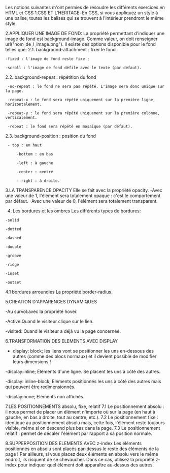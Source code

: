 Les notions suivantes m'ont permies de résoudre les différents exercices en HTML et CSS
1.CSS ET L'HERITAGE: 
 En CSS, si vous appliquez un style à une balise, toutes les balises qui se trouvent à l'intérieur prendront le même style.

2.APPLIQUER UNE IMAGE DE FOND:
 La propriété permettant d'indiquer une image de fond est background-image. Comme valeur, on doit renseigner url("nom_de_l_image.png").
	Il existe des options disponible pour le fond telles que:
2.1. background-attachment : fixer le fond

  	-fixed : l'image de fond reste fixe ;
   
 	-scroll : l'image de fond défile avec le texte (par défaut).

2.2. background-repeat : répétition du fond

	 -no-repeat : le fond ne sera pas répété. L'image sera donc unique sur la page.
  
	 -repeat-x : le fond sera répété uniquement sur la première ligne, horizontalement.
  
	 -repeat-y : le fond sera répété uniquement sur la première colonne, verticalement.
  
 	 -repeat : le fond sera répété en mosaïque (par défaut).

2.3. background-position : position du fond

	 - top : en haut 
  
         -bottom : en bas 
	 
         -left : à gauche
	 
         -center : centré
	 
         - right : à droite.
	 
3.LA TRANSPARENCE:OPACITY
Elle se fait avec la  propriété opacity.
-Avec une valeur de 1, l'élément sera totalement opaque : c'est le    	comportement par défaut. 
-Avec une valeur de 0, l'élément sera totalement transparent.

 4.  Les bordures et les ombres
  Les différents types de bordures:

	-solid
 
	-dotted
 
	-dashed
 
	-double
 
	-groove
 
	-ridge
 
	-inset
 
	-outset

4.1 bordures arroundies
 La propriété border-radius.

5.CREATION D'APPARENCES DYNAMIQUES

-Au survol:avec la propriété hover.

-Active:Quand le visiteur clique sur le lien.

-visited: Quand le visiteur a déjà vu la page concernée.

6.TRANSFORMATION DES ELEMENTS AVEC DISPLAY

- display: block; les liens vont se positionner les uns en-dessous des autres (comme des blocs normaux) et il devient possible de  modifier leurs dimensions !
  
-display:inline; Eléments d'une ligne. Se placent les uns à côté des autres.

-display: inline-block; Eléments positionnés les uns à côté des autres  mais qui peuvent être redimensionnés.

-display:none; Eléments non affichés.

7.LES POSITIONNEMENTS absolu, fixe, relatif 
7.1 Le positionnement absolu : il nous permet de placer un élément n'importe où sur la page (en haut à gauche, en bas à droite, tout au centre, etc.).
7.2  Le positionnement fixe : identique au positionnement absolu mais, cette fois, l'élément reste toujours visible, même si on
descend plus bas dans la page.
7.3  Le positionnement relatif : permet de décaler l'élément par rapport à sa position normale.

8.SUPPERPOSITION DES ELEMENTS AVEC z-index
Les éléments positionnés en absolu sont placés par-dessus le reste des éléments de la page ! Par ailleurs, si vous placez deux
éléments en absolu vers le même endroit, ils risquent de se chevaucher. Dans ce cas, utilisez la propriété z-index pour indiquer
quel élément doit apparaître au-dessus des autres.
